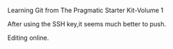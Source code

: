 Learning Git from The Pragmatic Starter Kit-Volume 1

After using the SSH key,it seems much better to push.

Editing online.
